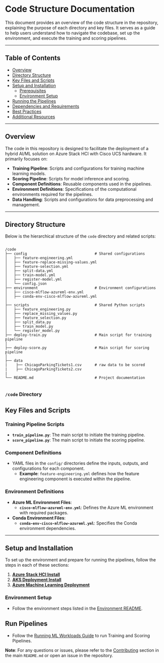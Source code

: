 # Code Structure Documentation

This document provides an overview of the code structure in the repository, explaining the purpose of each directory and key files. It serves as a guide to help users understand how to navigate the codebase, set up the environment, and execute the training and scoring pipelines.

---

## Table of Contents

- [Overview](#overview)
- [Directory Structure](#directory-structure)
- [Key Files and Scripts](#key-files-and-scripts)
- [Setup and Installation](#setup-and-installation)
  - [Prerequisites](#prerequisites)
  - [Environment Setup](#environment-setup)
- [Running the Pipelines](#running-the-pipelines)
- [Dependencies and Requirements](#dependencies-and-requirements)
- [Best Practices](#best-practices)
- [Additional Resources](#additional-resources)

---

## Overview

The code in this repository is designed to facilitate the deployment of a hybrid AI/ML solution on Azure Stack HCI with Cisco UCS hardware. It primarily focuses on:

- **Training Pipeline**: Scripts and configurations for training machine learning models.
- **Scoring Pipeline**: Scripts for model inference and scoring.
- **Component Definitions**: Reusable components used in the pipelines.
- **Environment Definitions**: Specifications of the computational environments required for the pipelines.
- **Data Handling**: Scripts and configurations for data preprocessing and management.

---

## Directory Structure

Below is the hierarchical structure of the `code` directory and related scripts:

```

/code
├── config                               # Shared configurations
│   ├── feature-engineering.yml
│   ├── feature-replace-missing-values.yml
│   ├── feature-selection.yml
│   ├── split-data.yml
│   ├── train-model.yml
│   ├── register-model.yml
│   └── config.json
├── environment                          # Environment configurations
│   ├── cisco-mlflow-azureml-env.yml
│   ├── conda-env-cisco-mlflow-azureml.yml
│  
├── scripts                              # Shared Python scripts
│   ├── feature_engineering.py
│   ├── replace_missing_values.py
│   ├── feature_selection.py
│   ├── split_data.py
│   ├── train_model.py
│   └── register_model.py
├── deploy-train.py                      # Main script for training pipeline
│                     
├── deploy-score.py                      # Main script for scoring pipeline
│                  
├── data
|    ├── ChicagoParkingTickets1.csv      # raw data to be scored
|    ├── ChicagoParkingTickets2.csv
|
└── README.md                            # Project documentation


```

### `/code` Directory

## Key Files and Scripts

### Training Pipeline Scripts

- **`train_pipeline.py`**: The main script to initiate the training pipeline.
- **`score_pipeline.py`**: The main script to initiate the scoring pipeline.

### Component Definitions

- YAML files in the `config/` directories define the inputs, outputs, and configurations for each component.
  - **Example**: `feature-engineering.yml` defines how the feature engineering component is executed within the pipeline.

### Environment Definitions

- **Azure ML Environment Files**:
  - **`cisco-mlflow-azureml-env.yml`**: Defines the Azure ML environment with required packages.
- **Conda Environment Files**:
  - **`conda-env-cisco-mlflow-azureml.yml`**: Specifies the Conda environment dependencies.

---
## Setup and Installation

To set up the environment and prepare for running the pipelines, follow the steps in each of these sections:

1. **[Azure Stack HCI Install](/deployment/hci_deployment_guide.md)**  
2. **[AKS Deployment Install](/deployment/aks_deployment_guide.md)**  
3. **[Azure Machine Learning Deployment](/deployment/ml_deployment_guide.md)**  

### Environment Setup

- Follow the environment steps listed in the [Environment README](/code/environment/README.md).

## Run Pipelines

- Follow the [Running ML Workloads Guide](/docs/running_ml_workloads_guide.md) to run Training and Scoring Pipelines.

**Note**: For any questions or issues, please refer to the [Contributing](../README.md#contributing) section in the main `README.md` or open an issue in the repository.